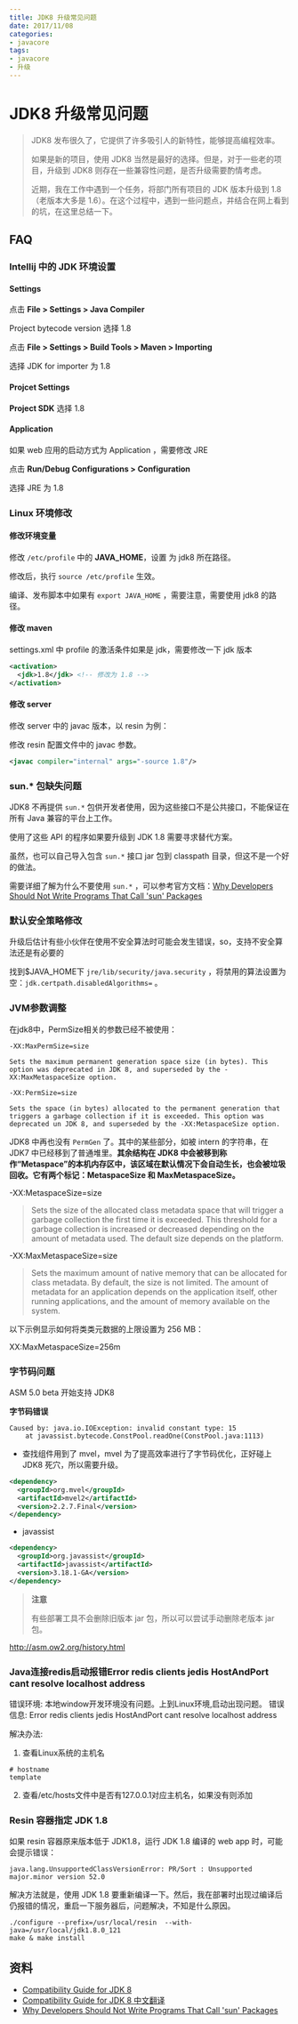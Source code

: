 ```yaml
---
title: JDK8 升级常见问题
date: 2017/11/08
categories:
- javacore
tags:
- javacore
- 升级
---
```


# JDK8 升级常见问题

> JDK8 发布很久了，它提供了许多吸引人的新特性，能够提高编程效率。
>
> 如果是新的项目，使用 JDK8 当然是最好的选择。但是，对于一些老的项目，升级到 JDK8 则存在一些兼容性问题，是否升级需要酌情考虑。
>
> 近期，我在工作中遇到一个任务，将部门所有项目的 JDK 版本升级到 1.8 （老版本大多是 1.6）。在这个过程中，遇到一些问题点，并结合在网上看到的坑，在这里总结一下。

## FAQ

### Intellij 中的 JDK 环境设置

#### Settings

点击 **File > Settings > Java Compiler**

Project bytecode version 选择 1.8

点击 **File > Settings > Build Tools > Maven > Importing**

选择 JDK for importer 为 1.8

#### Projcet Settings

**Project SDK** 选择 1.8

#### Application

如果 web 应用的启动方式为 Application ，需要修改 JRE

点击 **Run/Debug Configurations > Configuration**

选择 JRE 为 1.8

### Linux 环境修改

#### 修改环境变量

修改 `/etc/profile` 中的 **JAVA_HOME**，设置 为 jdk8 所在路径。

修改后，执行 `source /etc/profile` 生效。

编译、发布脚本中如果有 `export JAVA_HOME` ，需要注意，需要使用 jdk8 的路径。

#### 修改 maven

settings.xml 中 profile 的激活条件如果是 jdk，需要修改一下 jdk 版本

```xml
<activation>
  <jdk>1.8</jdk> <!-- 修改为 1.8 -->
</activation>
```

#### 修改 server

修改 server 中的 javac 版本，以 resin 为例：

修改 resin 配置文件中的 javac 参数。

```xml
<javac compiler="internal" args="-source 1.8"/>
```

### sun.\* 包缺失问题

JDK8 不再提供 `sun.*` 包供开发者使用，因为这些接口不是公共接口，不能保证在所有 Java 兼容的平台上工作。

使用了这些 API 的程序如果要升级到 JDK 1.8 需要寻求替代方案。

虽然，也可以自己导入包含 `sun.*` 接口 jar 包到 classpath 目录，但这不是一个好的做法。

需要详细了解为什么不要使用 `sun.*` ，可以参考官方文档：[Why Developers Should Not Write Programs That Call 'sun' Packages](http://www.oracle.com/technetwork/java/faq-sun-packages-142232.html)

### 默认安全策略修改

升级后估计有些小伙伴在使用不安全算法时可能会发生错误，so，支持不安全算法还是有必要的

找到$JAVA_HOME下 `jre/lib/security/java.security` ，将禁用的算法设置为空：`jdk.certpath.disabledAlgorithms=` 。

### JVM参数调整

在jdk8中，PermSize相关的参数已经不被使用：

```
-XX:MaxPermSize=size

Sets the maximum permanent generation space size (in bytes). This option was deprecated in JDK 8, and superseded by the -XX:MaxMetaspaceSize option.

-XX:PermSize=size

Sets the space (in bytes) allocated to the permanent generation that triggers a garbage collection if it is exceeded. This option was deprecated un JDK 8, and superseded by the -XX:MetaspaceSize option.
```

JDK8 中再也没有 `PermGen` 了。其中的某些部分，如被 intern 的字符串，在 JDK7 中已经移到了普通堆里。**其余结构在 JDK8 中会被移到称作“Metaspace”的本机内存区中，该区域在默认情况下会自动生长，也会被垃圾回收。它有两个标记：MetaspaceSize 和 MaxMetaspaceSize。**

-XX:MetaspaceSize=size

> Sets the size of the allocated class metadata space that will trigger a garbage collection the first time it is exceeded. This threshold for a garbage collection is increased or decreased depending on the amount of metadata used. The default size depends on the platform.

-XX:MaxMetaspaceSize=size

>  Sets the maximum amount of native memory that can be allocated for class metadata. By default, the size is not limited.  The amount of metadata for an application depends on the application itself, other running applications, and the amount of memory available on the system.

以下示例显示如何将类类元数据的上限设置为 256 MB：

XX:MaxMetaspaceSize=256m

### 字节码问题

ASM 5.0 beta 开始支持 JDK8

**字节码错误**

```
Caused by: java.io.IOException: invalid constant type: 15
	at javassist.bytecode.ConstPool.readOne(ConstPool.java:1113)
```

- 查找组件用到了 mvel，mvel 为了提高效率进行了字节码优化，正好碰上 JDK8 死穴，所以需要升级。

```xml
<dependency>
  <groupId>org.mvel</groupId>
  <artifactId>mvel2</artifactId>
  <version>2.2.7.Final</version>
</dependency>
```

- javassist

```xml
<dependency>
  <groupId>org.javassist</groupId>
  <artifactId>javassist</artifactId>
  <version>3.18.1-GA</version>
</dependency>
```

> **注意**
>
> 有些部署工具不会删除旧版本 jar 包，所以可以尝试手动删除老版本 jar 包。

http://asm.ow2.org/history.html

### Java连接redis启动报错Error redis clients jedis HostAndPort cant resolve localhost address

错误环境:
本地window开发环境没有问题。上到Linux环境,启动出现问题。
错误信息:
Error redis clients jedis HostAndPort cant resolve localhost address

解决办法:

1. 查看Linux系统的主机名

```
# hostname
template
```

2. 查看/etc/hosts文件中是否有127.0.0.1对应主机名，如果没有则添加

### Resin 容器指定 JDK 1.8

如果 resin 容器原来版本低于 JDK1.8，运行 JDK 1.8 编译的 web app 时，可能会提示错误：

```
java.lang.UnsupportedClassVersionError: PR/Sort : Unsupported major.minor version 52.0
```

解决方法就是，使用 JDK 1.8 要重新编译一下。然后，我在部署时出现过编译后仍报错的情况，重启一下服务器后，问题解决，不知是什么原因。

```
./configure --prefix=/usr/local/resin  --with-java=/usr/local/jdk1.8.0_121
make & make install
```

## 资料

- [Compatibility Guide for JDK 8](http://www.oracle.com/technetwork/java/javase/8-compatibility-guide-2156366.html)
- [Compatibility Guide for JDK 8 中文翻译](https://yq.aliyun.com/articles/236)
- [Why Developers Should Not Write Programs That Call 'sun' Packages](http://www.oracle.com/technetwork/java/faq-sun-packages-142232.html)
